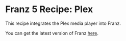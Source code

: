 # Franz 5 Recipe: Plex
This recipe integrates the Plex media player into Franz.

You can get the latest version of Franz [here](https://meetfranz.com/).
